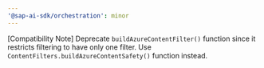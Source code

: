 ```yaml
---
'@sap-ai-sdk/orchestration': minor
---
```


[Compatibility Note] Deprecate `buildAzureContentFilter()` function since it restricts filtering to have only one filter. 
Use `ContentFilters.buildAzureContentSafety()` function instead.
